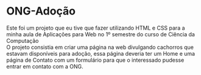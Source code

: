 # ONG-Adoção <br>
Este foi um projeto que eu tive que fazer utilizando HTML e CSS para a minha aula de Aplicações para Web no 1º semestre do curso de Ciência da Computação <br>
O projeto consistia em criar uma página na web divulgando cachorros que estavam disponíveis para adoção, essa página deveria ter um Home e uma página de Contato com um formulário para que o interessado pudesse entrar em contato com a ONG.

